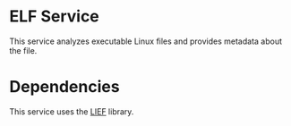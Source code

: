# ELF Service
This service analyzes executable Linux files and provides metadata about the file.

# Dependencies
This service uses the [LIEF](https://github.com/lief-project/LIEF) library.
